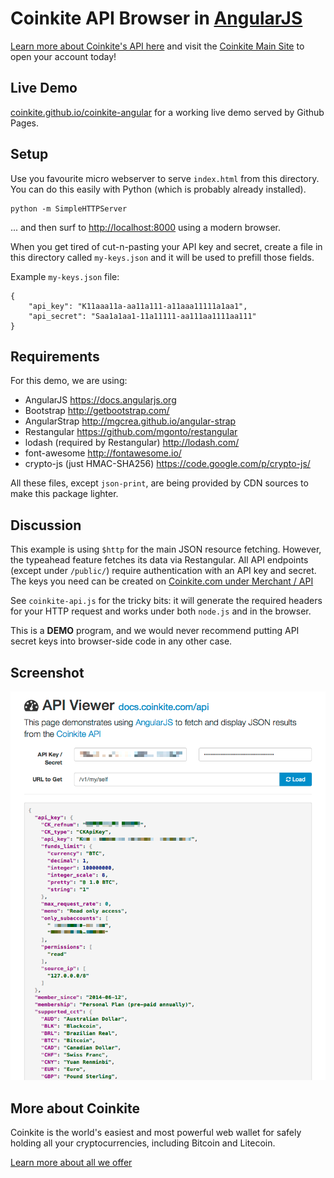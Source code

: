 # Coinkite API Browser in [AngularJS](https://angularjs.org/)

[Learn more about Coinkite's API here](https://docs.coinkite.com/)
and visit the [Coinkite Main Site](https://coinkite.com/) to open your
account today!

## Live Demo

[coinkite.github.io/coinkite-angular](http://coinkite.github.io/coinkite-angular/)
for a working live demo served by Github Pages.

## Setup

Use you favourite micro webserver to serve `index.html` from this directory.
You can do this easily with Python (which is probably already installed).

    python -m SimpleHTTPServer

... and then surf to <http://localhost:8000> using a modern browser.

When you get tired of cut-n-pasting your API key and secret, create a file
in this directory called `my-keys.json` and it will be used to prefill those
fields.

Example `my-keys.json` file:

    {
        "api_key": "K11aaa11a-aa11a111-a11aaa11111a1aa1",
        "api_secret": "Saa1a1aa1-11a11111-aa111aa1111aa111"
    }

## Requirements

For this demo, we are using:

- AngularJS <https://docs.angularjs.org>
- Bootstrap <http://getbootstrap.com/>
- AngularStrap <http://mgcrea.github.io/angular-strap>
- Restangular <https://github.com/mgonto/restangular>
- lodash (required by Restangular) <http://lodash.com/>
- font-awesome <http://fontawesome.io/>
- crypto-js (just HMAC-SHA256) <https://code.google.com/p/crypto-js/>

All these files, except `json-print`, are being provided by CDN sources
to make this package lighter.

## Discussion

This example is using `$http` for the main JSON resource fetching. However,
the typeahead feature fetches its data via Restangular. All API
endpoints (except under `/public/`) require authentication with an API
key and secret. The keys you need can be created on
[Coinkite.com under Merchant / API]([https://coinkite.com/merchant/api)


See `coinkite-api.js` for the tricky bits: it will generate the
required headers for your HTTP request and works under both
`node.js` and in the browser.

This is a **DEMO** program, and we would never recommend putting
API secret keys into browser-side code in any other case.

## Screenshot

![image](screenshot.png)

## More about Coinkite

Coinkite is the world's easiest and most powerful web wallet for
safely holding all your cryptocurrencies, including Bitcoin and Litecoin.

[Learn more about all we offer](https://coinkite.com/)



